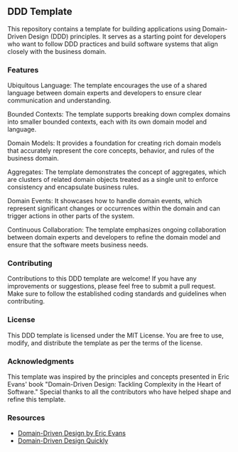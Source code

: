 ## DDD Template
This repository contains a template for building applications using Domain-Driven Design (DDD) principles. It serves as a starting point for developers who want to follow DDD practices and build software systems that align closely with the business domain.

### Features
Ubiquitous Language: The template encourages the use of a shared language between domain experts and developers to ensure clear communication and understanding.

Bounded Contexts: The template supports breaking down complex domains into smaller bounded contexts, each with its own domain model and language.

Domain Models: It provides a foundation for creating rich domain models that accurately represent the core concepts, behavior, and rules of the business domain.

Aggregates: The template demonstrates the concept of aggregates, which are clusters of related domain objects treated as a single unit to enforce consistency and encapsulate business rules.

Domain Events: It showcases how to handle domain events, which represent significant changes or occurrences within the domain and can trigger actions in other parts of the system.

Continuous Collaboration: The template emphasizes ongoing collaboration between domain experts and developers to refine the domain model and ensure that the software meets business needs.

### Contributing
Contributions to this DDD template are welcome! If you have any improvements or suggestions, please feel free to submit a pull request. Make sure to follow the established coding standards and guidelines when contributing.

### License
This DDD template is licensed under the MIT License. You are free to use, modify, and distribute the template as per the terms of the license.

### Acknowledgments
This template was inspired by the principles and concepts presented in Eric Evans' book "Domain-Driven Design: Tackling Complexity in the Heart of Software." Special thanks to all the contributors who have helped shape and refine this template.

### Resources

- [Domain-Driven Design by Eric Evans](https://www.amazon.com/Domain-Driven-Design-Tackling-Complexity-Software/dp/0321125215)
- [Domain-Driven Design Quickly](https://www.infoq.com/minibooks/domain-driven-design-quickly/)
